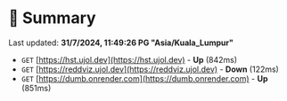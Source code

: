 # 📖 Summary
Last updated: **31/7/2024, 11:49:26 PG "Asia/Kuala_Lumpur"**

- `GET` [https://hst.ujol.dev](https://hst.ujol.dev) - **Up** (842ms)
- `GET` [https://reddviz.ujol.dev](https://reddviz.ujol.dev) - **Down** (122ms)
- `GET` [https://dumb.onrender.com](https://dumb.onrender.com) - **Up** (851ms)
